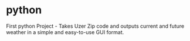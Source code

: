 # python
First python Project - Takes Uzer Zip code and outputs current and future weather in a simple and easy-to-use GUI format. 
